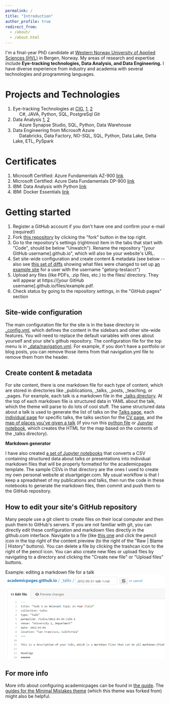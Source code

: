 ```yaml
---
permalink: /
title: "Introduction"
author_profile: true
redirect_from: 
  - /about/
  - /about.html
---
```


I'm a final-year PhD candidate at [Western Norway University of Applied Sciences (HVL)](https://hvl.no/en/) in Bergen, Norway. My areas of research and expertise include <b>Eye-tracking technologies, Data Analysis, and Data Engineering.</b> I have diverse experience from industry and academia with several technologies and programming languages.

<i class="fa-solid fa-rocket fa-sm"></i> Projects and Technologies
======
<ol>
  <li>Eye-tracking Technologies at <a href="https://www.hvl.no/prosjekt/2684246/">CIG</a>, <a href="https://www.mdpi.com/2078-2489/13/12/569">1</a>, <a href="https://ieeexplore.ieee.org/document/9280169">2</a>
   <br>
    <span style="margin-left: 20px;">
    <i class="fa-solid fa-c fa-xs"></i> C#, 
    <i class="fab fa-java fa-xs"></i> JAVA, 
    <i class="fab fa-python fa-xs"></i> Python, 
    <i class="fas fa-database fa-xs"></i> SQL, 
    <i class="fas fa-database fa-xs"></i> PostgreSql
    <i class="fas fa-git fa-xs"></i> Git
  </span></li>
  <li>Data Analysis <a href="https://dl.acm.org/doi/10.1145/3588015.3589536">1</a>, <a href="https://github.com/MalikQasimAli/OlympicDataAnalysis">2</a>
  <br> <span style="margin-left: 20px;">
    <i class="fab fa-microsoft fa-xs"></i> Azure Synapse Studio,
    <i class="fas fa-database fa-xs"></i> SQL,
    <i class="fab fa-python fa-xs"></i> Python,
    <i class="fa-regular fa-warehouse fa-xs"></i> Data Warehouse
  </span></li>
  <li>Data Engineering from Microsoft Azure
  <br><span style="margin-left: 20px;">
  <i class="fa-brands fa-microsoft fa-xs"></i> Databricks,
  <i class="fa-brands fa-industry fa-xs"></i> Data Factory,
  <i class="fas fa-database fa-xs"></i> NO-SQL,
  <i class="fas fa-database fa-xs"></i> SQL,
  <i class="fab fa-python fa-xs"></i> Python,
  <i class="fas fa-water fa-xs"></i> Data Lake,
  <i class="fas fa-lake fa-xs"></i> Delta Lake,
  <i class="fa-brands fa-connectdevelop fa-xs"></i> ETL,
  <i class="fas fa-fire fa-xs"></i> PySpark 
  
  </span> </li>
</ol>

<i class="fa-solid fa-certificate fa-sm"></i> Certificates
======
<ol>
<li> Microsoft Certified: Azure Fundamentals AZ-900 <a href="https://github.com/MalikQasimAli/MalikQasimAli.github.io/blob/7425dd1b1895c6dbf08b5dcf89fcab8e9e7e6eec/images/az900.PNG">link</a></li>
<li> Microsoft Certified: Azure Data Fundamentals DP-900 <a href="https://github.com/MalikQasimAli/MalikQasimAli.github.io/blob/7425dd1b1895c6dbf08b5dcf89fcab8e9e7e6eec/images/dp900.PNG">link</a></li>
<li> IBM: Data Analysis with Python <a href="https://github.com/MalikQasimAli/MalikQasimAli.github.io/blob/7425dd1b1895c6dbf08b5dcf89fcab8e9e7e6eec/images/dataanalysis.PNG">link</a></li>
<li> IBM: Docker Essentials <a href="https://github.com/MalikQasimAli/MalikQasimAli.github.io/blob/7425dd1b1895c6dbf08b5dcf89fcab8e9e7e6eec/images/docker.PNG">link</a></li>
</ol>

Getting started
======
1. Register a GitHub account if you don't have one and confirm your e-mail (required!)
1. Fork [this repository](https://github.com/academicpages/academicpages.github.io) by clicking the "fork" button in the top right. 
1. Go to the repository's settings (rightmost item in the tabs that start with "Code", should be below "Unwatch"). Rename the repository "[your GitHub username].github.io", which will also be your website's URL.
1. Set site-wide configuration and create content & metadata (see below -- also see [this set of diffs](http://archive.is/3TPas) showing what files were changed to set up [an example site](https://getorg-testacct.github.io) for a user with the username "getorg-testacct")
1. Upload any files (like PDFs, .zip files, etc.) to the files/ directory. They will appear at https://[your GitHub username].github.io/files/example.pdf.  
1. Check status by going to the repository settings, in the "GitHub pages" section

Site-wide configuration
------
The main configuration file for the site is in the base directory in [_config.yml](https://github.com/academicpages/academicpages.github.io/blob/master/_config.yml), which defines the content in the sidebars and other site-wide features. You will need to replace the default variables with ones about yourself and your site's github repository. The configuration file for the top menu is in [_data/navigation.yml](https://github.com/academicpages/academicpages.github.io/blob/master/_data/navigation.yml). For example, if you don't have a portfolio or blog posts, you can remove those items from that navigation.yml file to remove them from the header. 

Create content & metadata
------
For site content, there is one markdown file for each type of content, which are stored in directories like _publications, _talks, _posts, _teaching, or _pages. For example, each talk is a markdown file in the [_talks directory](https://github.com/academicpages/academicpages.github.io/tree/master/_talks). At the top of each markdown file is structured data in YAML about the talk, which the theme will parse to do lots of cool stuff. The same structured data about a talk is used to generate the list of talks on the [Talks page](https://academicpages.github.io/talks), each [individual page](https://academicpages.github.io/talks/2012-03-01-talk-1) for specific talks, the talks section for the [CV page](https://academicpages.github.io/cv), and the [map of places you've given a talk](https://academicpages.github.io/talkmap.html) (if you run this [python file](https://github.com/academicpages/academicpages.github.io/blob/master/talkmap.py) or [Jupyter notebook](https://github.com/academicpages/academicpages.github.io/blob/master/talkmap.ipynb), which creates the HTML for the map based on the contents of the _talks directory).

**Markdown generator**

I have also created [a set of Jupyter notebooks](https://github.com/academicpages/academicpages.github.io/tree/master/markdown_generator
) that converts a CSV containing structured data about talks or presentations into individual markdown files that will be properly formatted for the academicpages template. The sample CSVs in that directory are the ones I used to create my own personal website at stuartgeiger.com. My usual workflow is that I keep a spreadsheet of my publications and talks, then run the code in these notebooks to generate the markdown files, then commit and push them to the GitHub repository.

How to edit your site's GitHub repository
------
Many people use a git client to create files on their local computer and then push them to GitHub's servers. If you are not familiar with git, you can directly edit these configuration and markdown files directly in the github.com interface. Navigate to a file (like [this one](https://github.com/academicpages/academicpages.github.io/blob/master/_talks/2012-03-01-talk-1.md) and click the pencil icon in the top right of the content preview (to the right of the "Raw | Blame | History" buttons). You can delete a file by clicking the trashcan icon to the right of the pencil icon. You can also create new files or upload files by navigating to a directory and clicking the "Create new file" or "Upload files" buttons. 

Example: editing a markdown file for a talk
![Editing a markdown file for a talk](/images/editing-talk.png)

For more info
------
More info about configuring academicpages can be found in [the guide](https://academicpages.github.io/markdown/). The [guides for the Minimal Mistakes theme](https://mmistakes.github.io/minimal-mistakes/docs/configuration/) (which this theme was forked from) might also be helpful.
